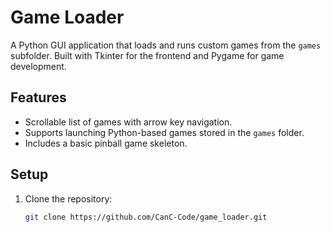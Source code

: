 # Game Loader

A Python GUI application that loads and runs custom games from the `games` subfolder. Built with Tkinter for the frontend and Pygame for game development.

## Features
- Scrollable list of games with arrow key navigation.
- Supports launching Python-based games stored in the `games` folder.
- Includes a basic pinball game skeleton.

## Setup
1. Clone the repository:
   ```bash
   git clone https://github.com/CanC-Code/game_loader.git
